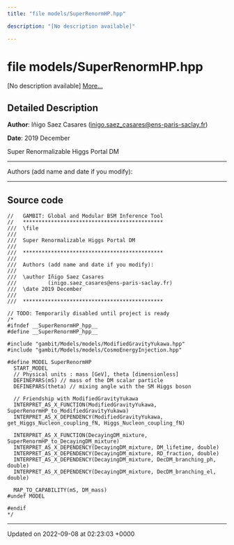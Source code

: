 ```yaml
---
title: "file models/SuperRenormHP.hpp"

description: "[No description available]"

---
```


# file models/SuperRenormHP.hpp

[No description available] [More...](#detailed-description)

## Detailed Description


**Author**: Iñigo Saez Casares ([inigo.saez_casares@ens-paris-saclay.fr](mailto:inigo.saez_casares@ens-paris-saclay.fr)) 

**Date**: 2019 December

Super Renormalizable Higgs Portal DM



------------------

Authors (add name and date if you modify):



------------------




## Source code

```
//   GAMBIT: Global and Modular BSM Inference Tool
//   *********************************************
///  \file
///
///  Super Renormalizable Higgs Portal DM
///
///  *********************************************
///
///  Authors (add name and date if you modify):
///
///  \author Iñigo Saez Casares
///          (inigo.saez_casares@ens-paris-saclay.fr)
///  \date 2019 December
///
///  *********************************************

// TODO: Temporarily disabled until project is ready
/*
#ifndef __SuperRenormHP_hpp__
#define __SuperRenormHP_hpp__

#include "gambit/Models/models/ModifiedGravityYukawa.hpp"
#include "gambit/Models/models/CosmoEnergyInjection.hpp"

#define MODEL SuperRenormHP
  START_MODEL
  // Physical units : mass [GeV], theta [dimensionless]
  DEFINEPARS(mS) // mass of the DM scalar particle
  DEFINEPARS(theta) // mixing angle with the SM Higgs boson

  // Friendship with ModifiedGravityYukawa
  INTERPRET_AS_X_FUNCTION(ModifiedGravityYukawa, SuperRenormHP_to_ModifiedGravityYukawa)
  INTERPRET_AS_X_DEPENDENCY(ModifiedGravityYukawa, get_Higgs_Nucleon_coupling_fN, Higgs_Nucleon_coupling_fN)

  INTERPRET_AS_X_FUNCTION(DecayingDM_mixture, SuperRenormHP_to_DecayingDM_mixture)
  INTERPRET_AS_X_DEPENDENCY(DecayingDM_mixture, DM_lifetime, double)
  INTERPRET_AS_X_DEPENDENCY(DecayingDM_mixture, RD_fraction, double)
  INTERPRET_AS_X_DEPENDENCY(DecayingDM_mixture, DecDM_branching_ph, double)
  INTERPRET_AS_X_DEPENDENCY(DecayingDM_mixture, DecDM_branching_el, double)

  MAP_TO_CAPABILITY(mS, DM_mass)
#undef MODEL

#endif
*/
```


-------------------------------

Updated on 2022-09-08 at 02:23:03 +0000
